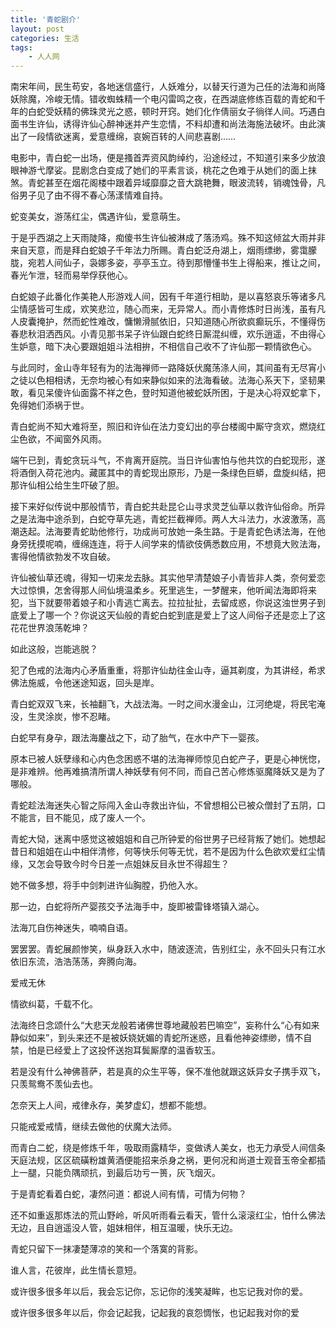 ```yaml
---
title: '青蛇剧介'
layout: post
categories: 生活
tags:
    - 人人网
---
```


南宋年间，民生苟安，各地迷信盛行，人妖难分，以替天行道为己任的法海和尚降妖除魔，冷峻无情。错收蜘蛛精一个电闪雷鸣之夜，在西湖底修练百载的青蛇和千年的白蛇受妖精的佛珠灵光之惑，顿时开窍。她们化作倩丽女子徜徉人间。巧遇白面书生许仙，诱得许仙心醉神迷并产生恋情，不料却遭和尚法海施法破坏。由此演出了一段情欲迷离，爱意缠绵，哀婉百转的人间悲喜剧……

电影中，青白蛇一出场，便是搔首弄资风韵绰约，沿途经过，不知道引来多少放浪眼神游弋摩娑。昆剧念白变成了她们的平素言谈，桃花之色难于从她们的面上抹煞。青蛇甚至在烟花阁楼中跟着异域靡靡之音大跳艳舞，眼波流转，销魂蚀骨，凡俗男子见了由不得不春心荡漾情难自持。

蛇变美女，游荡红尘，偶遇许仙，爱意萌生。

于是乎西湖之上天雨陡降，痴傻书生许仙被淋成了落汤鸡。殊不知这倾盆大雨并非来自天意，而是拜白蛇娘子千年法力所赐。青白蛇泛舟湖上，烟雨缥缈，雾霭朦胧，宛若人间仙子，袅娜多姿，亭亭玉立。待到那懵懂书生上得船来，推让之间，春光乍泄，轻而易举俘获他心。

白蛇娘子此番化作美艳人形游戏人间，因有千年道行相助，是以喜怒哀乐等诸多凡尘情感皆可生成，欢笑悲泣，随心而来，无异常人。而小青修炼时日尚浅，虽有凡人皮囊掩护，然而蛇性难改，慵懒滑腻依旧，只知道随心所欲疯癫玩乐，不懂得伤春悲秋泪洒西风。小青见那书呆子许仙跟白蛇终日厮混纠缠，欢乐逍遥，不由得心生妒意，暗下决心要跟姐姐斗法相拚，不相信自己收不了许仙那一颗情欲色心。

与此同时，金山寺年轻有为的法海禅师一路降妖伏魔荡涤人间，其间虽有无尽宵小之徒以色相相诱，无奈均被心有如来静似如来的法海看破。法海心系天下，坚韧果敢，看见呆傻许仙面露不祥之色，登时知道他被蛇妖所困，于是决心将双蛇拿下，免得她们添祸于世。

青白蛇尚不知大难将至，照旧和许仙在法力变幻出的亭台楼阁中厮守贪欢，燃烧红尘色欲，不闻窗外风雨。

端午已到，青蛇贪玩斗气，不肯离开庭院。当日许仙害怕与他共饮的白蛇现形，遂将酒倒入荷花池内。藏匿其中的青蛇现出原形，乃是一条绿色巨蟒，盘旋纠结，把那许仙相公给生生吓破了胆。

接下来好似传说中那般情节，青白蛇共赴昆仑山寻求灵芝仙草以救许仙俗命。所异之是法海中途杀到，白蛇夺草先逃，青蛇拦截禅师。两人大斗法力，水波激荡，高潮迭起。法海要青蛇助他修行，功成尚可放她一条生路。于是青蛇色诱法海，在他身旁抚摸呢喃，缠绵连连，将于人间学来的情欲伎俩悉数应用，不想竟大败法海，害得他情欲勃发不攻自破。

许仙被仙草还魂，得知一切来龙去脉。其实他早清楚娘子小青皆非人类，奈何爱恋大过惊惧，怎舍得那人间仙境温柔乡。死里逃生，一梦醒来，他听闻法海即将来犯，当下就要带着娘子和小青逃亡离去。拉拉扯扯，去留成惑，你说这浊世男子到底爱上了哪一个？你说这天仙般的青蛇白蛇到底是爱上了这人间俗子还是恋上了这花花世界浪荡乾坤？

如此这般，岂能逃脱？

犯了色戒的法海内心矛盾重重，将那许仙劫往金山寺，逼其剃度，为其讲经，希求佛法施威，令他迷途知返，回头是岸。

青白蛇双双飞来，长袖翻飞，大战法海。一时之间水漫金山，江河绝堤，将民宅淹没，生灵涂炭，惨不忍睹。

白蛇早有身孕，跟法海鏖战之下，动了胎气，在水中产下一婴孩。

原本已被人妖孽缘和心内色念困惑不堪的法海禅师惊见白蛇产子，更是心神恍惚，是非难辨。他再难搞清所谓人神妖孽有何不同，而自己苦心修炼驱魔降妖又是为了哪般。

青蛇趁法海迷失心智之际闯入金山寺救出许仙，不曾想相公已被众僧封了五阴，口不能言，目不能见，成了废人一个。

青蛇大恸，迷离中感觉这被姐姐和自己所钟爱的俗世男子已经背叛了她们。她想起昔日和姐姐在山中相伴清修，何等快乐何等无忧，若不是因为什么色欲欢爱红尘情缘，又怎会导致今时今日差一点姐妹反目永世不得超生？

她不做多想，将手中剑刺进许仙胸膛，扔他入水。

那一边，白蛇将所产婴孩交予法海手中，旋即被雷锋塔镇入湖心。

法海兀自伤神迷失，喃喃自语。

罢罢罢。青蛇展颜惨笑，纵身跃入水中，随波逐流，告别红尘，永不回头只有江水依旧东流，浩浩荡荡，奔腾向海。

爱戒无休

情欲纠葛，千载不化。

法海终日念颂什么“大悲天龙般若诸佛世尊地藏般若巴嘛空”，妄称什么“心有如来静似如来”，到头来还不是被妖娆妩媚的青蛇所迷惑，且看他神姿缥缈，情不自禁，怕是已经爱上了这投怀送抱耳鬓厮摩的温香软玉。

若是没有什么神佛菩萨，若是真的众生平等，保不准他就跟这妖异女子携手双飞，只羡鸳鸯不羡仙去也。

怎奈天上人间，戒律永存，美梦虚幻，想都不能想。

只能戒爱戒情，继续去做他的伏魔大法师。

而青白二蛇，绕是修炼千年，吸取雨露精华，变做诱人美女，也无力承受人间信条天庭法规，区区硫磺粉雄黄酒便能招来杀身之祸，更何况和尚道士观音玉帝全都插上一腿，只能负隅顽抗，到最后功亏一篑，灰飞烟灭。

于是青蛇看着白蛇，凄然问道：都说人间有情，可情为何物？

还不如重返那炼法的荒山野岭，听风听雨看云看天，管什么滚滚红尘，怕什么佛法无边，且自逍遥没人管，姐妹相伴，相互温暖，快乐无边。

青蛇只留下一抹凄楚薄凉的笑和一个落寞的背影。

谁人言，花彼岸，此生情长意短。

或许很多很多年以后，我会忘记你，忘记你的浅笑凝眸，也忘记我对你的爱。

或许很多很多年以后，你会记起我，记起我的哀怨惆怅，也记起我对你的爱